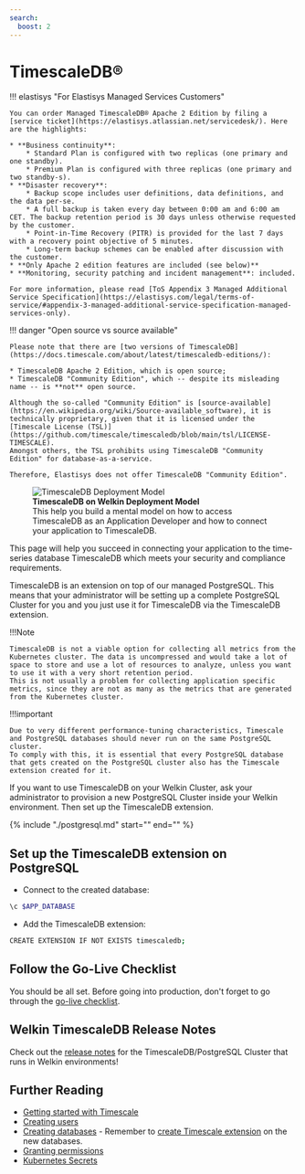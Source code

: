 ```yaml
---
search:
  boost: 2
---
```

# TimescaleDB®

!!! elastisys "For Elastisys Managed Services Customers"

    You can order Managed TimescaleDB® Apache 2 Edition by filing a [service ticket](https://elastisys.atlassian.net/servicedesk/). Here are the highlights:

    * **Business continuity**:
        * Standard Plan is configured with two replicas (one primary and one standby).
        * Premium Plan is configured with three replicas (one primary and two standby-s).
    * **Disaster recovery**:
        * Backup scope includes user definitions, data definitions, and the data per-se.
        * A full backup is taken every day between 0:00 am and 6:00 am CET. The backup retention period is 30 days unless otherwise requested by the customer.
        * Point-in-Time Recovery (PITR) is provided for the last 7 days with a recovery point objective of 5 minutes.
        * Long-term backup schemes can be enabled after discussion with the customer.
    * **Only Apache 2 edition features are included (see below)**
    * **Monitoring, security patching and incident management**: included.

    For more information, please read [ToS Appendix 3 Managed Additional Service Specification](https://elastisys.com/legal/terms-of-service/#appendix-3-managed-additional-service-specification-managed-services-only).

!!! danger "Open source vs source available"

    Please note that there are [two versions of TimescaleDB](https://docs.timescale.com/about/latest/timescaledb-editions/):

    * TimescaleDB Apache 2 Edition, which is open source;
    * TimescaleDB "Community Edition", which -- despite its misleading name -- is **not** open source.

    Although the so-called "Community Edition" is [source-available](https://en.wikipedia.org/wiki/Source-available_software), it is technically proprietary, given that it is licensed under the [Timescale License (TSL)](https://github.com/timescale/timescaledb/blob/main/tsl/LICENSE-TIMESCALE).
    Amongst others, the TSL prohibits using TimescaleDB "Community Edition" for database-as-a-service.

    Therefore, Elastisys does not offer TimescaleDB "Community Edition".

<figure>
    <img alt="TimescaleDB Deployment Model" src="../img/timescaledb.drawio.svg" >
    <figcaption>
        <strong>TimescaleDB on Welkin Deployment Model</strong>
        <br>
        This help you build a mental model on how to access TimescaleDB as an Application Developer and how to connect your application to TimescaleDB.
    </figcaption>
</figure>

This page will help you succeed in connecting your application to the time-series database TimescaleDB which meets your security and compliance requirements.

TimescaleDB is an extension on top of our managed PostgreSQL.
This means that your administrator will be setting up a complete PostgreSQL Cluster for you and you just use it for TimescaleDB via the TimescaleDB extension.

!!!Note

    TimescaleDB is not a viable option for collecting all metrics from the Kubernetes cluster. The data is uncompressed and would take a lot of space to store and use a lot of resources to analyze, unless you want to use it with a very short retention period.
    This is not usually a problem for collecting application specific metrics, since they are not as many as the metrics that are generated from the Kubernetes cluster.

!!!important

    Due to very different performance-tuning characteristics, Timescale and PostgreSQL databases should never run on the same PostgreSQL cluster.
    To comply with this, it is essential that every PostgreSQL database that gets created on the PostgreSQL cluster also has the Timescale extension created for it.

If you want to use TimescaleDB on your Welkin Cluster, ask your administrator to provision a new PostgreSQL Cluster inside your Welkin environment. Then set up the TimescaleDB extension.

<!-- markdownlint-disable MD044 -->
{%
    include "./postgresql.md"
    start="<!--postgresql-setup-start-->"
    end="<!--postgresql-setup-end-->"
%}
<!-- markdownlint-enable MD044 -->

## Set up the TimescaleDB extension on PostgreSQL

- Connect to the created database:

```bash
\c $APP_DATABASE
```

- Add the TimescaleDB extension:

```bash
CREATE EXTENSION IF NOT EXISTS timescaledb;
```

## Follow the Go-Live Checklist

You should be all set.
Before going into production, don't forget to go through the [go-live checklist](../go-live.md).

## Welkin TimescaleDB Release Notes

Check out the [release notes](../../release-notes/postgres.md) for the TimescaleDB/PostgreSQL Cluster that runs in Welkin environments!

## Further Reading

- [Getting started with Timescale](https://docs.timescale.com/getting-started/latest/)
- [Creating users](https://www.postgresql.org/docs/13/sql-createuser.html)
- [Creating databases](https://www.postgresql.org/docs/13/sql-createdatabase.html) - Remember to [create Timescale extension](timescaledb.md#set-up-the-timescaledb-extension-on-postgresql) on the new databases.
- [Granting permissions](https://www.postgresql.org/docs/13/sql-grant.html)
- [Kubernetes Secrets](https://kubernetes.io/docs/concepts/configuration/secret/)
